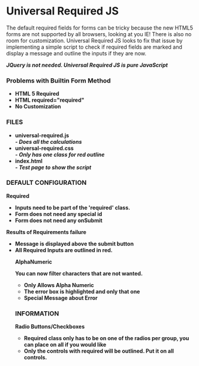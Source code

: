 <h1>Universal Required JS</h1>

<p>The default required fields for forms can be tricky because the new HTML5 forms are not supported by all browsers, looking at you IE! There is also no room for customization. Universal Required JS looks to fix that issue by implementing a simple script to check if required fields are marked and display a message and outline the inputs if they are now.</p>

<i><b>JQuery is not needed. Universal Required JS is pure JavaScript<b/></i>
<h3>Problems with Builtin Form Method</h3>
<ul>
    <li>HTML 5 Required</li>
    <li>HTML required="required"</li>
    <li>No Customization</li>
</ul>
	
<h3>FILES</h3>
<ul>
    <li>universal-required.js<br/>
    	<i>- Does all the calculations</i></li>
    <li>universal-required.css<br/>
    	<i>- Only has one class for red outline</i></li>
    <li>index.html<br/>
    	<i>- Test page to show the script</i></li>
</ul>

<h3>DEFAULT CONFIGURATION</h3>
<b>Required<b>
<ul>
    <li>Inputs need to be part of the 'required' class.</li>
	<li>Form does not need any special id</li>
	<li>Form does not need any onSubmit</li>
</ul>
<b>Results of Requirements failure</b>
<ul>
    <li>Message is displayed above the submit button</li>
	<li>All Required Inputs are outlined in red.</li>
	
<b>AlphaNumeric</b>
<p>You can now filter characters that are not wanted.</p>
<ul>
    <li>Only Allows Alpha Numeric</li>
    <li>The error box is highlighted and only that one</li>
    <li>Special Message about Error</li>
</ul>


	
<h3>INFORMATION</h3>
<b>Radio Buttons/Checkboxes</b>
<ul>
	<li>Required class only has to be on one of the radios per group, you can place on all if you would like</li>
    <li>Only the controls with required will be outlined. Put it on all controls.</li>
</ul>
	
